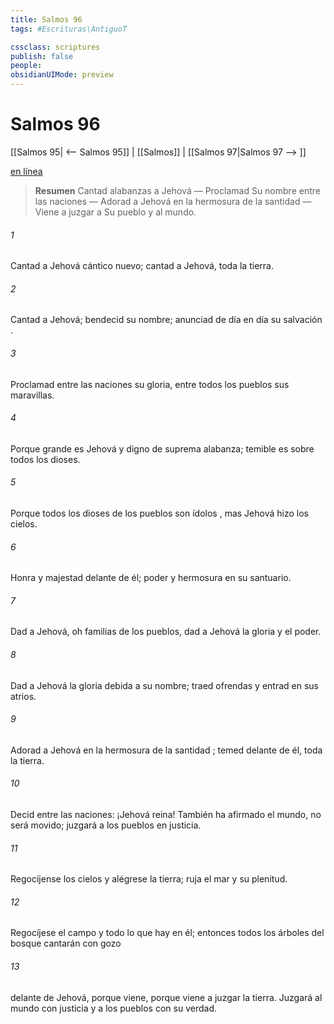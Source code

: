 ```yaml
---
title: Salmos 96
tags: #Escrituras\AntiguoT

cssclass: scriptures
publish: false
people:
obsidianUIMode: preview
---
```


# Salmos 96
[[Salmos 95| <-- Salmos 95]] | [[Salmos]] | [[Salmos 97|Salmos 97 --> ]]

[en línea](https://churchofjesuschrist.org/study/scriptures/ot/ps/96?lang=spa)

> __Resumen__
Cantad alabanzas a Jehová — Proclamad Su nombre entre las naciones — Adorad a Jehová en la hermosura de la santidad — Viene a juzgar a Su pueblo y al mundo.

###### 1 
Cantad a Jehová 
cántico
 nuevo;
cantad a Jehová, toda la tierra.

###### 2 
Cantad a Jehová; bendecid su nombre;
anunciad de día en día su 
salvación
.

###### 3 
Proclamad entre las naciones su gloria,
entre todos los pueblos sus maravillas.

###### 4 
Porque grande es Jehová y digno de suprema alabanza;
temible es sobre todos los dioses.

###### 5 
Porque todos los dioses de los pueblos son 
ídolos
,
mas Jehová hizo los cielos.

###### 6 
Honra
 y majestad delante de él;
poder y hermosura en su santuario.

###### 7 
Dad a Jehová, oh familias de los pueblos,
dad a Jehová la gloria y el poder.

###### 8 
Dad a Jehová la 
gloria
 debida a su nombre;
traed ofrendas y entrad en sus atrios.

###### 9 
Adorad a Jehová en la hermosura de la 
santidad
;
temed delante de él, toda la tierra.

###### 10 
Decid entre las naciones: ¡Jehová reina!
También ha afirmado el mundo, no será movido;
juzgará
 a los pueblos en justicia.

###### 11 
Regocíjense los cielos y alégrese la tierra;
ruja el mar y su plenitud.

###### 12 
Regocíjese
 el campo y todo lo que hay en él;
entonces todos los árboles del bosque cantarán con gozo

###### 13 
delante de Jehová, 
porque
 viene,
porque viene a juzgar la tierra.
Juzgará al mundo con justicia
y a los pueblos con su verdad.

